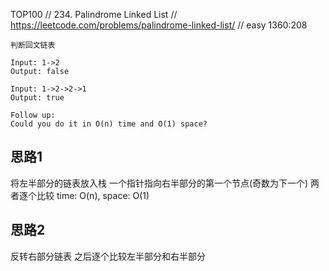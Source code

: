 TOP100
// 234. Palindrome Linked List
// https://leetcode.com/problems/palindrome-linked-list/
// easy  1360:208

```aidl
判断回文链表

Input: 1->2
Output: false

Input: 1->2->2->1
Output: true

Follow up:
Could you do it in O(n) time and O(1) space?
```


## 思路1
 将左半部分的链表放入栈
 一个指针指向右半部分的第一个节点(奇数为下一个)
 两者逐个比较
 time: O(n), space: O(1)
 
 
 ## 思路2
 反转右部分链表
 之后逐个比较左半部分和右半部分
